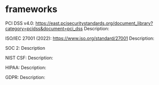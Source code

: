 # frameworks
PCI DSS v4.0: https://east.pcisecuritystandards.org/document_library?category=pcidss&document=pci_dss
Description:

ISO/IEC 27001 (2022): https://www.iso.org/standard/27001
Description:

SOC 2: 
Description

NIST CSF:
Description:

HIPAA: 
Description:

GDPR: 
Description:
